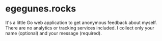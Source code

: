 # egegunes.rocks

It's a little Go web application to get anonymous feedback about myself. There
are no analytics or tracking services included. I collect only your name
(optional) and your message (required).
